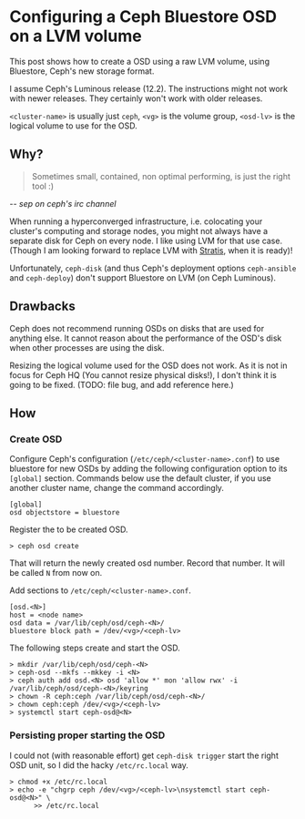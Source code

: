 # Configuring a Ceph Bluestore OSD on a LVM volume

This post shows how to create a OSD using a raw LVM volume, using Bluestore, Ceph's new storage format.

I assume Ceph's Luminous release (12.2).
The instructions might not work with newer releases.
They certainly won't work with older releases.

`<cluster-name>` is usually just `ceph`, `<vg>` is the volume group, `<osd-lv>` is the logical volume to use for the OSD.


## Why?

> Sometimes small, contained, non optimal performing, is just the right tool :)

-- <cite>sep on ceph's irc channel</cite>

When running a hyperconverged infrastructure, i.e. colocating your cluster's computing and storage nodes, you might not always have a separate disk for Ceph on every node.
I like using LVM for that use case.
(Though I am looking forward to replace LVM with [Stratis](https://stratis-storage.github.io/), when it is ready)! 

Unfortunately, `ceph-disk` (and thus Ceph's deployment options `ceph-ansible` and `ceph-deploy`) don't support Bluestore on LVM (on Ceph Luminous).

## Drawbacks

Ceph does not recommend running OSDs on disks that are used for anything else. It cannot reason about the performance of the OSD's disk when other processes are using the disk.

Resizing the logical volume used for the OSD does not work.
As it is not in focus for Ceph HQ (You cannot resize physical disks!), I don't think it is going to be fixed. (TODO: file bug, and add reference here.)


## How

### Create OSD

Configure Ceph's configuration (`/etc/ceph/<cluster-name>.conf`) to use bluestore for new OSDs by adding the following configuration option to its `[global]` section. Commands below use the default cluster, if you use another cluster name, change the command accordingly.

```
[global]
osd objectstore = bluestore
```

Register the to be created OSD.

```shell
> ceph osd create
```

That will return the newly created osd number. Record that number. It will be called `N` from now on.

Add sections to `/etc/ceph/<cluster-name>.conf`.

```
[osd.<N>]
host = <node name>
osd data = /var/lib/ceph/osd/ceph-<N>/
bluestore block path = /dev/<vg>/<ceph-lv>
```

The following steps create and start the OSD.

```
> mkdir /var/lib/ceph/osd/ceph-<N>
> ceph-osd --mkfs --mkkey -i <N>
> ceph auth add osd.<N> osd 'allow *' mon 'allow rwx' -i /var/lib/ceph/osd/ceph-<N>/keyring
> chown -R ceph:ceph /var/lib/ceph/osd/ceph-<N>/
> chown ceph:ceph /dev/<vg>/<ceph-lv>
> systemctl start ceph-osd@<N>
```

### Persisting proper starting the OSD

I could not (with reasonable effort) get `ceph-disk trigger` start the right OSD unit, so I did the hacky `/etc/rc.local` way.

```shell
> chmod +x /etc/rc.local
> echo -e "chgrp ceph /dev/<vg>/<ceph-lv>\nsystemctl start ceph-osd@<N>" \
      >> /etc/rc.local
```
